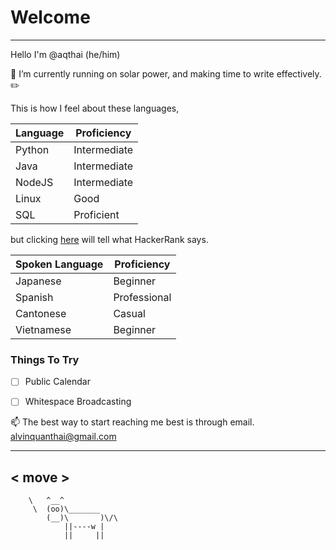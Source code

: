 # Welcome
---
Hello I'm @aqthai (he/him)

🌱 I’m currently running on solar power,
and making time to write effectively. ✏️

This is how I feel about these languages,

| Language | Proficiency |
| ----------- | ----------- |
| Python | Intermediate |
| Java | Intermediate |
| NodeJS | Intermediate |                   
| Linux | Good |
| SQL | Proficient |

but clicking [here](https://www.hackerrank.com/alvinquanthai) will tell what HackerRank says.

| Spoken Language | Proficiency |
| ----------- | ----------- |
| Japanese | Beginner |
| Spanish | Professional |
| Cantonese | Casual |
| Vietnamese | Beginner |

### Things To Try
- [ ] Public Calendar
- [ ] Whitespace Broadcasting


📫 The best way to start reaching me best is through email. alvinquanthai@gmail.com

 ______
< move >
 ------
        \   ^__^
         \  (oo)\_______
            (__)\       )\/\
                ||----w |
                ||     ||

<!---
aqthai/aqthai is a ✨ special ✨ repository because its `README.md` (this file) appears on your GitHub profile.
You can click the Preview link to take a look at your changes.
--->
